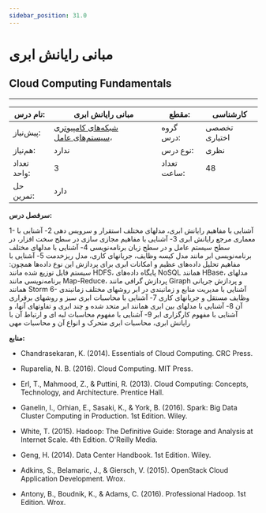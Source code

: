 ```yaml
---
sidebar_position: 31.0
---
```

# مبانی رایانش ابری
## Cloud Computing Fundamentals
_______________________________________________________________________________
| نام درس:    | مبانی رایانش ابری                                                                                          | مقطع:       | کارشناسی      |
| ----------- | ---------------------------------------------------------------------------------------------------------- | ----------- | ------------- |
| پیش‌نیاز:   | [شبکه‌های کامپیوتری](../elective/Computer-Networks.md) ،[سیستم‌های عامل](../elective/Operating-Systems.md) | گروه درس:   | تخصصی اختیاری |
| هم‌نیاز:    | ندارد                                                                                                      | نوع درس:    | نظری          |
| تعداد واحد: | 3                                                                                                          | تعداد ساعت: | 48            |
| حل تمرین:   |  دارد                                                                                                      |             |               |

**سرفصل درس:**

1- آشنایی با مفاهیم رایانش ابری، مدلهای مختلف استقرار و سرویس دهی 2- آشنایی با معماری مرجع رایانش ابری 3- آشنایی با مفاهیم مجازی سازی در سطح سخت افزار، در سطح سیستم عامل و در سطح زبان برنامه‌نویسی 4- آشنایی با مدلهای مختلف برنامه‌نویسی ابر مانند مدل کیسه وظایف، جریانهای کاری، مدل ریزخدمت 5- آشنایی با مفاهیم تحلیل داده‌های عظیم و امکانات ابری برای پردازش این نوع داده‌ها همچون: سیستم فایل توزیع شده مانند HDFS، پایگاه داده‌های NoSQL همانند HBase، مدلهای برنامه‌نویسی مانند Map-Reduce، پردازش گرافی مانند Giraph و پردازش جریانی همانند Storm 6- آشنایی با مدیریت منابع و زمانبندی در ابر روشهای مختلف زمانبندی وظایف مستقل و جریانهای کاری 7- آشنایی با محاسبات ابری سبز و روشهای برقراری آن 8- آشنایی با مدلهای بین ابری همانند ابر متحد شده و چند ابری و تفاوتهای آنها، و آشنایی با مفهوم کارگزاری ابر 9- آشنایی با مفهوم محاسبات لبه ای و ارتباط آن با رایانش ابری، محاسبات ابری متحرک و انواع آن و محاسبات مهی

**منابع:**


- Chandrasekaran, K. (2014). Essentials of Cloud Computing. CRC Press.

- Ruparelia, N. B. (2016). Cloud Computing. MIT Press.

- Erl, T., Mahmood, Z., & Puttini, R. (2013). Cloud Computing: Concepts, Technology, and Architecture. Prentice Hall.

- Ganelin, I., Orhian, E., Sasaki, K., & York, B. (2016). Spark: Big Data Cluster Computing in Production. 1st Edition. Wiley.

- White, T. (2015). Hadoop: The Definitive Guide: Storage and Analysis at Internet Scale. 4th Edition. O'Reilly Media.

- Geng, H. (2014). Data Center Handbook. 1st Edition. Wiley.

- Adkins, S., Belamaric, J., & Giersch, V. (2015). OpenStack Cloud Application Development. Wrox.

- Antony, B., Boudnik, K., & Adams, C. (2016). Professional Hadoop. 1st Edition. Wrox.
